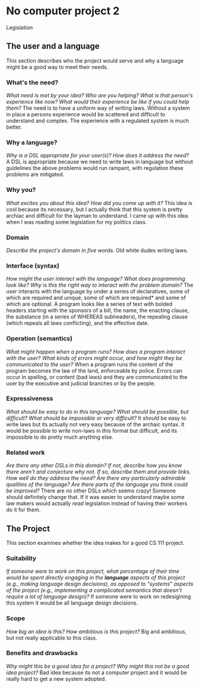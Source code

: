 # No computer project 2
Legislation

## The user and a language
This section describes who the project would serve and why a language might be a
good way to meet their needs.



### What's the need?
_What need is met by your idea? Who are you helping? What is that person's
experience like now? What would their experience be like if you could help 
them?_
The need is to have a uniform way of writing laws. Without a system in place a persons experience would be scattered and difficult to understand and complex. The experience with a regulated system is much better.


### Why a language?
_Why is a DSL appropriate for your user(s)? How does it address the need?_
A DSL is appropriate because we need to write laws in language but without guidelines the above problems would run rampant, with regulation these problems are mitigated.


### Why you?
_What excites you about this idea? How did you come up with it?_
This idea is cool because its necessary, but I actually think that this system is pretty archiac and difficult for the layman to understand. I came up with this idea when I was reading some legislation for my politics class.


### Domain
_Describe the project's domain in five words._
Old white dudes writing laws.


### Interface (syntax)
_How might the user interact with the language? What does programming look 
like? Why is this the right way to interact with the problem domain?_ 
The user interacts with the language by under a series of declaratives, some of which are required and unique, some of which are required* and some of which are optional. A program looks like a series of text with bolded headers starting with the sponsors of a bill, the name, the enacting clause, the substance (in a series of WHEREAS subheaders), the repealing clause (which repeals all laws conflicting), and the effective date. 


### Operation (semantics)
_What might happen when a program runs? How does a program interact with the
user? What kinds of errors might occur, and how might they be communicated to
the user?_
When a program runs the content of the program becomes the law of the land, enforceable by police. Errors can occur in spelling, or content (bad laws) and they are communicated to the user by the executive and judicial branches or by the people.


### Expressiveness
_What should be easy to do in this language? What should be possible, but
difficult? What should be impossible or very difficult?_
It _should_ be easy to write laws but its actually not very easy because of the archaic syntax. It would be possible to write non-laws in this format but difficult, and its impossible to do pretty much anything else.


### Related work
_Are there any other DSLs in this domain? If not, describe how you know there
aren't and conjecture why not. If so, describe them and provide links. How well 
do they address the need? Are there any particularly admirable qualities of the
language? Are there parts of the language you think could be improved?_
There are no other DSLs which seems crazy! Someone should definitely change that. If it was easier to understand maybe some law makers would actually _read_ legislation instead of having their workers do it for them.


## The Project
This section examines whether the idea makes for a good CS 111 project.


### Suitability
_If someone were to work on this project, what percentage of their time would be
spent directly engaging in the **language** aspects of this project (e.g.,
making language design decisions), as opposed to "systems" aspects of the
project (e.g., implementing a complicated semantics that doesn't require a lot
of language design)?_
If someone were to work on redesigining this system it would be all language design decisions.


### Scope
_How big an idea is this? How ambitious is this project?_
Big and ambitious, but not really applicable to this class.


### Benefits and drawbacks
_Why might this be a good idea for a project? Why might this not be a good idea 
project?_
Bad idea because its not a computer project and it would be really hard to get a new system adopted.


